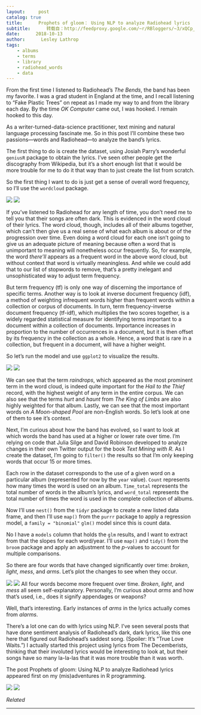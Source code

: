 ```yaml
---
layout:     post
catalog: true
title:      Prophets of gloom： Using NLP to analyze Radiohead lyrics
subtitle:      转载自：http://feedproxy.google.com/~r/RBloggers/~3/xQCp_pzUYVE/
date:      2018-10-13
author:      Lesley Lathrop
tags:
    - albums
    - terms
    - library
    - radiohead_words
    - data
---
```






From the first time I listened to Radiohead’s *The Bends*, the band has been my favorite. I was a grad student in England at the time, and I recall listening to “Fake Plastic Trees” on repeat as I made my way to and from the library each day. By the time *OK Computer* came out, I was hooked. I remain hooked to this day.

As a writer-turned-data-science practitioner, text mining and natural language processing fascinate me. So in this post I’ll combine these two passions—words and Radiohead—to analyze the band’s lyrics.

The first thing to do is create the dataset, using Josiah Parry’s wonderful `geniusR` package to obtain the lyrics. I’ve seen other people get the discography from Wikipedia, but it’s a short enough list that it would be more trouble for me to do it that way than to just create the list from scratch.

So the first thing I want to do is just get a sense of overall word frequency, so I’ll use the `wordcloud` package.

![](https://i1.wp.com/lesleylathrop.com/blog/wp-content/uploads/2018/10/radiohead-wordcloud.png?w=450)
![](https://i1.wp.com/lesleylathrop.com/blog/wp-content/uploads/2018/10/radiohead-wordcloud.png?w=450)


If you’ve listened to Radiohead for any length of time, you don’t need me to tell you that their songs are often dark. This is evidenced in the word cloud of their lyrics. The word cloud, though, includes all of their albums together, which can’t then give us a real sense of what each album is about or of the progression over time. Even doing a word cloud for each one isn’t going to give us an adequate picture of meaning because often a word that is unimportant to meaning will nonetheless occur frequently. So, for example, the word *there’ll* appears as a frequent word in the above word cloud, but without context that word is virtually meaningless. And while we could add that to our list of stopwords to remove, that’s a pretty inelegant and unsophisticated way to adjust term frequency.

But term frequency (tf) is only one way of discerning the importance of specific terms. Another way is to look at inverse document frequency (idf), a method of weighting infrequent words higher than frequent words within a collection or corpus of documents. In turn, term frequency-inverse document frequency (tf-idf), which multiplies the two scores together, is a widely regarded statistical measure for identifying terms important to a document within a collection of documents. Importance increases in proportion to the number of occurrences in a document, but it is then offset by its frequency in the collection as a whole. Hence, a word that is rare in a collection, but frequent in a document, will have a higher weight. 

So let’s run the model and use `ggplot2` to visualize the results.

![](https://i2.wp.com/lesleylathrop.com/blog/wp-content/uploads/2018/10/radiohead-tfidf.png?w=450)
![](https://i2.wp.com/lesleylathrop.com/blog/wp-content/uploads/2018/10/radiohead-tfidf.png?w=450)


We can see that the term *raindrops*, which appeared as the most prominent term in the word cloud, is indeed quite important for the *Hail to the Thief* record, with the highest weight of any term in the entire corpus. We can also see that the terms *hurt* and *haunt* from *The King of Limbs* are also highly weighted for that album. Lastly, we can see that the most important words on *A Moon-shaped Pool* are non-English words. So let’s look at one of them to see it’s context.

Next, I’m curious about how the band has evolved, so I want to look at which words the band has used at a higher or lower rate over time. I’m relying on code that Julia Silge and David Robinson developed to analyze changes in their own Twitter output for the book *Text Mining with R*. As I create the dataset, I’m going to `filter()` the results so that I’m only keeping words that occur 15 or more times.

Each row in the dataset corresponds to the use of a given word on a particular album (represented for now by the `year` value). `Count` represents how many times the word is used on an album. `Time_total` represents the total number of words in the album’s lyrics, and `word_total` represents the total number of times the word is used in the complete collection of albums.

Now I’ll use `nest()` from the `tidyr` package to create a new listed data frame, and then I’ll use `map()` from the `purrr` package to apply a regression model, a `family = "binomial"` `glm()` model since this is count data.

No I have a `models` column that holds the `glm` results, and I want to extract from that the slopes for each word/year. I’ll use `map()` and `tidy()` from the `broom` package and apply an adjustment to the *p*-values to account for multiple comparisons.

So there are four words that have changed significantly over time: *broken*, *light*, *mess*, and *arms*. Let’s plot the changes to see when they occur.

![](https://i2.wp.com/lesleylathrop.com/blog/wp-content/uploads/2018/10/radiohead-over-time.png?w=450)
![](https://i2.wp.com/lesleylathrop.com/blog/wp-content/uploads/2018/10/radiohead-over-time.png?w=450)
All four words become more frequent over time. *Broken*, *light*, and *mess* all seem self-explanatory. Personally, I’m curious about *arms* and how that’s used, i.e., does it signify appendages or weapons? 

Well, that’s interesting. Early instances of *arms* in the lyrics actually comes from *alarms*.

There’s a lot one can do with lyrics using NLP. I’ve seen several posts that have done sentiment analysis of Radiohead’s dark, dark lyrics, like this one here that figured out Radiohead’s saddest song. (Spoiler: It’s “True Love Waits.”) I actually started this project using lyrics from The Decemberists, thinking that their involuted lyrics would be interesting to look at, but their songs have so many la-la-las that it was more trouble than it was worth.

The post Prophets of gloom: Using NLP to analyze Radiohead lyrics appeared first on my (mis)adventures in R programming.

![](http://feeds.feedburner.com/~r/My-misadventures-In-R-Programming/~4/C1wA3txjchA)
![](http://feeds.feedburner.com/~r/My-misadventures-In-R-Programming/~4/C1wA3txjchA)



*Related*








---

